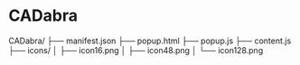 # CADabra



CADabra/
├── manifest.json
├── popup.html
├── popup.js
├── content.js
├── icons/
│   ├── icon16.png
│   ├── icon48.png
│   └── icon128.png
